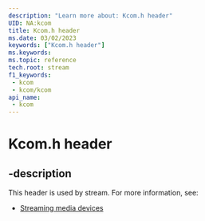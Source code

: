 ```yaml
---
description: "Learn more about: Kcom.h header"
UID: NA:kcom
title: Kcom.h header
ms.date: 03/02/2023
keywords: ["Kcom.h header"]
ms.keywords: 
ms.topic: reference
tech.root: stream
f1_keywords:
 - kcom
 - kcom/kcom
api_name:
 - kcom
---
```


# Kcom.h header

## -description

This header is used by stream. For more information, see:

- [Streaming media devices](../_stream/index.md)
